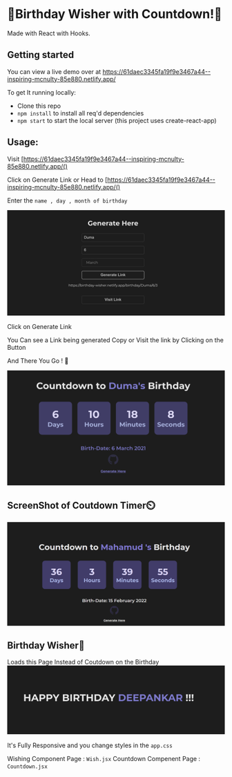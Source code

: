 # 🎉Birthday Wisher with Countdown!🎉

Made with React with Hooks.

## Getting started

You can view a live demo over at https://61daec3345fa19f9e3467a44--inspiring-mcnulty-85e880.netlify.app/

To get It running locally:

- Clone this repo
- `npm install` to install all req'd dependencies
- `npm start` to start the local server (this project uses create-react-app)

## Usage:

Visit [https://61daec3345fa19f9e3467a44--inspiring-mcnulty-85e880.netlify.app/()

Click on Generate Link
or Head to [https://61daec3345fa19f9e3467a44--inspiring-mcnulty-85e880.netlify.app/()

Enter the `name , day , month of birthday`

![ScreenShot of Form](screenshots/generates.png)

Click on Generate Link

You Can see a Link being generated Copy or Visit the link by Clicking on the Button

And There You Go ! 🎉

![ScreenShot of Form](screenshots/duma.png)

## ScreenShot of Coutdown Timer⏲️

![ScreenShot of Countdown](screenshots/countdown.png)

## Birthday Wisher🎂

Loads this Page Instead of Coutdown on the Birthday
![ScreenShot of Countdown](screenshots/wishPage.png)

It's Fully Responsive and you change styles in the `app.css`

Wishing Component Page : `Wish.jsx`
Countdown Compenent Page : `Countdown.jsx`
